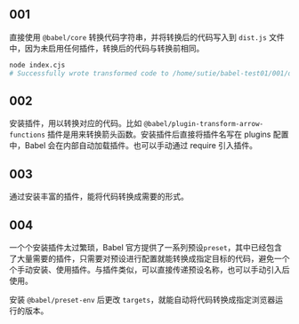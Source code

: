 ## 001

直接使用 `@babel/core` 转换代码字符串，并将转换后的代码写入到 `dist.js` 文件中，因为未启用任何插件，转换后的代码与转换前相同。

```bash
node index.cjs
# Successfully wrote transformed code to /home/sutie/babel-test01/001/dist.js
```

## 002

安装插件，用以转换对应的代码。比如 `@babel/plugin-transform-arrow-functions` 插件是用来转换箭头函数。安装插件后直接将插件名写在 plugins 配置中，Babel 会在内部自动加载插件。也可以手动通过 require 引入插件。

## 003

通过安装丰富的插件，能将代码转换成需要的形式。

## 004

一个个安装插件太过繁琐，Babel 官方提供了一系列预设`preset`，其中已经包含了大量需要的插件，只需要对预设进行配置就能转换成指定目标的代码，避免一个个手动安装、使用插件。与插件类似，可以直接传递预设名称，也可以手动引入后使用。

安装 `@babel/preset-env` 后更改 `targets`，就能自动将代码转换成指定浏览器运行的版本。
